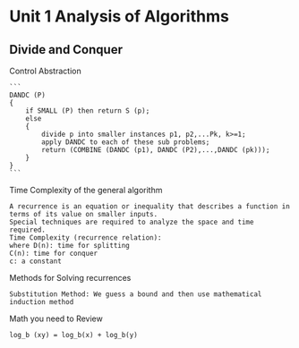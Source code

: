 # Unit 1 Analysis of Algorithms #

## Divide and Conquer ##

Control Abstraction

    ```
    DANDC (P)
    {
        if SMALL (P) then return S (p);
        else
        {
            divide p into smaller instances p1, p2,...Pk, k>=1;
            apply DANDC to each of these sub problems;
            return (COMBINE (DANDC (p1), DANDC (P2),...,DANDC (pk)));
        }
    }
    ```
Time Complexity of the general algorithm

    A recurrence is an equation or inequality that describes a function in terms of its value on smaller inputs.
    Special techniques are required to analyze the space and time required.
    Time Complexity (recurrence relation):
    where D(n): time for splitting 
    C(n): time for conquer
    c: a constant

Methods for Solving recurrences

    Substitution Method: We guess a bound and then use mathematical induction method

Math you need to Review

    log_b (xy) = log_b(x) + log_b(y)
